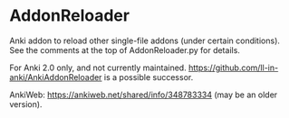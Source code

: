 # AddonReloader

Anki addon to reload other single-file addons (under certain conditions). See the comments at the top of AddonReloader.py for details.

For Anki 2.0 only, and not currently maintained. https://github.com/ll-in-anki/AnkiAddonReloader is a possible successor.

AnkiWeb: https://ankiweb.net/shared/info/348783334 (may be an older version).
